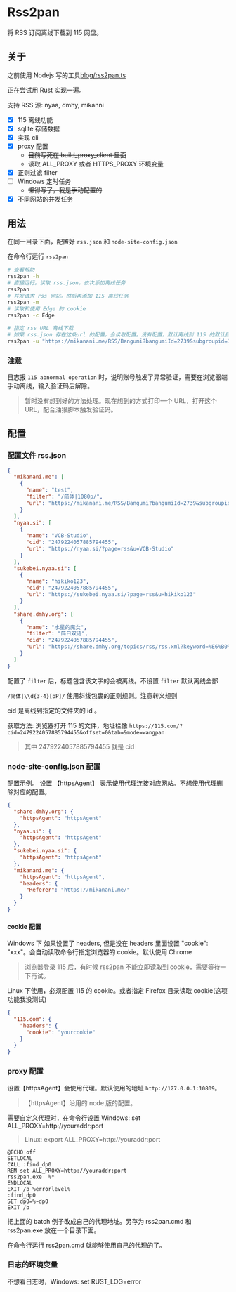 # Rss2pan

将 RSS 订阅离线下载到 115 网盘。

## 关于

之前使用 Nodejs 写的工具[blog/rss2pan.ts](https://github.com/zhifengle/blog/blob/master/demos/test-node/src/bin/rss2pan.ts)

正在尝试用 Rust 实现一遍。

支持 RSS 源: nyaa, dmhy, mikanni

- [x] 115 离线功能
- [x] sqlite 存储数据
- [x] 实现 cli
- [x] proxy 配置
  - ~~目前写死在 build_proxy_client 里面~~
  - 读取 ALL_PROXY 或者 HTTPS_PROXY 环境变量
- [x] 正则过滤 filter
- [ ] Windows 定时任务
  - ~~懒得写了，我是手动配置的~~
- [x] 不同网站的并发任务

## 用法

在同一目录下面，配置好 `rss.json` 和 `node-site-config.json`

在命令行运行 `rss2pan`

```bash
# 查看帮助
rss2pan -h
# 直接运行。读取 rss.json，依次添加离线任务
rss2pan
# 并发请求 rss 网站。然后再添加 115 离线任务
rss2pan -m
# 读取和使用 Edge 的 cookie
rss2pan -c Edge

# 指定 rss URL 离线下载
# 如果 rss.json 存在这条url 的配置，会读取配置。没有配置，默认离线到 115 的默认目录
rss2pan -u "https://mikanani.me/RSS/Bangumi?bangumiId=2739&subgroupid=12"
```

### 注意

日志报 `115 abnormal operation` 时，说明账号触发了异常验证，需要在浏览器端手动离线，输入验证码后解除。

> 暂时没有想到好的方法处理。现在想到的方式打印一个 URL，打开这个 URL，配合油猴脚本触发验证码。

## 配置

### 配置文件 rss.json

```json
{
  "mikanani.me": [
    {
      "name": "test",
      "filter": "/简体|1080p/",
      "url": "https://mikanani.me/RSS/Bangumi?bangumiId=2739&subgroupid=12"
    }
  ],
  "nyaa.si": [
    {
      "name": "VCB-Studio",
      "cid": "2479224057885794455",
      "url": "https://nyaa.si/?page=rss&u=VCB-Studio"
    }
  ],
  "sukebei.nyaa.si": [
    {
      "name": "hikiko123",
      "cid": "2479224057885794455",
      "url": "https://sukebei.nyaa.si/?page=rss&u=hikiko123"
    }
  ],
  "share.dmhy.org": [
    {
      "name": "水星的魔女",
      "filter": "简日双语",
      "cid": "2479224057885794455",
      "url": "https://share.dmhy.org/topics/rss/rss.xml?keyword=%E6%B0%B4%E6%98%9F%E7%9A%84%E9%AD%94%E5%A5%B3&sort_id=2&team_id=0&order=date-desc"
    }
  ]
}
```

配置了 `filter` 后，标题包含该文字的会被离线。不设置 `filter` 默认离线全部

`/简体|\\d{3-4}[pP]/` 使用斜线包裹的正则规则。注意转义规则

cid 是离线到指定的文件夹的 id 。

获取方法: 浏览器打开 115 的文件，地址栏像 `https://115.com/?cid=2479224057885794455&offset=0&tab=&mode=wangpan`

> 其中 2479224057885794455 就是 cid

### node-site-config.json 配置

配置示例。 设置 【httpsAgent】 表示使用代理连接对应网站。不想使用代理删除对应的配置。

```json
{
  "share.dmhy.org": {
    "httpsAgent": "httpsAgent"
  },
  "nyaa.si": {
    "httpsAgent": "httpsAgent"
  },
  "sukebei.nyaa.si": {
    "httpsAgent": "httpsAgent"
  },
  "mikanani.me": {
    "httpsAgent": "httpsAgent",
    "headers": {
      "Referer": "https://mikanani.me/"
    }
  }
}
```

#### cookie 配置

Windows 下 如果设置了 headers, 但是没在 headers 里面设置 "cookie": "xxx"。会自动读取命令行指定浏览器的 cookie。默认使用 Chrome

> 浏览器登录 115 后，有时候 rss2pan 不能立即读取到 cookie，需要等待一下再试。

Linux 下使用，必须配置 115 的 cookie。或者指定 Firefox 目录读取 cookie(这项功能我没测试)

```json
{
  "115.com": {
    "headers": {
      "cookie": "yourcookie"
    }
  }
}
```

### proxy 配置

设置【httpsAgent】会使用代理。默认使用的地址 `http://127.0.0.1:10809`。

> 【httpsAgent】沿用的 node 版的配置。

需要自定义代理时，在命令行设置 Windows: set ALL_PROXY=http://youraddr:port

> Linux: export ALL_PROXY=http://youraddr:port

```batch
@ECHO off
SETLOCAL
CALL :find_dp0
REM set ALL_PROXY=http://youraddr:port
rss2pan.exe  %*
ENDLOCAL
EXIT /b %errorlevel%
:find_dp0
SET dp0=%~dp0
EXIT /b
```

把上面的 batch 例子改成自己的代理地址。另存为 rss2pan.cmd 和 rss2pan.exe 放在一个目录下面。

在命令行运行 rss2pan.cmd 就能够使用自己的代理的了。

### 日志的环境变量

不想看日志时，Windows: set RUST_LOG=error
